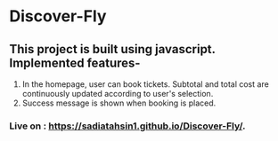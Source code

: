 # Discover-Fly
## This project is built using javascript. Implemented features-
 1. In the homepage, user can book tickets. Subtotal and total cost are continuously updated according to user's selection.
 2. Success message is shown when booking is placed.
### Live on : https://sadiatahsin1.github.io/Discover-Fly/. 
